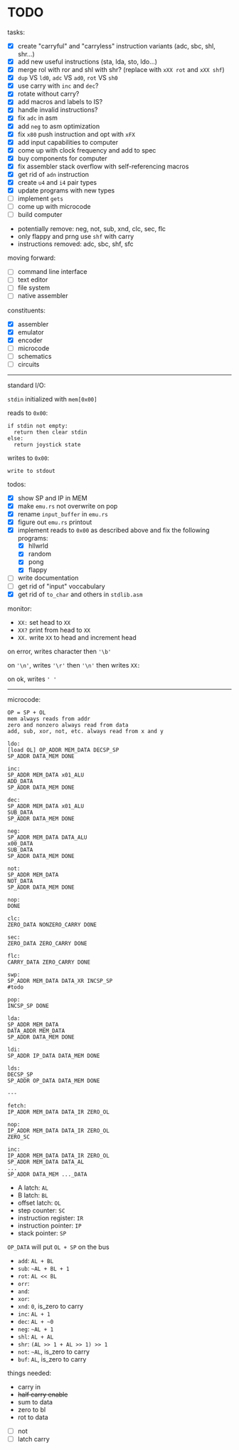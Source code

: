 # TODO

tasks:

- [x] create "carryful" and "carryless" instruction variants (adc, sbc, shl, shr...)
- [x] add new useful instructions (sta, lda, sto, ldo...)
- [x] merge rol with ror and shl with shr? (replace with `xXX rot` and `xXX shf`)
- [x] `dup` VS `ld0`, `adc` VS `ad0`, `rot` VS `sh0`
- [x] use carry with `inc` and `dec`?
- [x] rotate without carry?
- [x] add macros and labels to IS?
- [x] handle invalid instructions?
- [x] fix `adc` in asm
- [x] add `neg` to asm optimization
- [x] fix `x80` push instruction and opt with `xFX`
- [x] add input capabilities to computer
- [x] come up with clock frequency and add to spec
- [x] buy components for computer
- [x] fix assembler stack overflow with self-referencing macros
- [x] get rid of `adn` instruction
- [x] create `u4` and `i4` pair types
- [x] update programs with new types
- [ ] implement `gets`
- [ ] come up with microcode
- [ ] build computer

- potentially remove: neg, not, sub, xnd, clc, sec, flc
- only flappy and prng use `shf` with carry
- instructions removed: adc, sbc, shf, sfc

moving forward:

- [ ] command line interface
- [ ] text editor
- [ ] file system
- [ ] native assembler

constituents:

- [x] assembler
- [x] emulator
- [x] encoder
- [ ] microcode
- [ ] schematics
- [ ] circuits

---

standard I/O:

`stdin` initialized with `mem[0x00]`

reads to `0x00`:

```
if stdin not empty:
  return then clear stdin
else:
  return joystick state
```

writes to `0x00`:

```
write to stdout
```

todos:

- [x] show SP and IP in MEM
- [x] make `emu.rs` not overwrite on pop
- [x] rename `input_buffer` in `emu.rs`
- [x] figure out `emu.rs` printout
- [x] implement reads to `0x00` as described above and fix the following programs:
  - [x] hllwrld
  - [x] random
  - [x] pong
  - [x] flappy
- [ ] write documentation
- [ ] get rid of "input" voccabulary
- [x] get rid of `to_char` and others in `stdlib.asm`

monitor:

- `XX:` set head to `XX`
- `XX?` print from head to `XX`
- `XX.` write `XX` to head and increment head

on error, writes character then `'\b'`

on `'\n'`, writes `'\r'` then `'\n'` then writes `XX: `

on ok, writes `' '`

---

microcode:

```
OP = SP + OL
mem always reads from addr
zero and nonzero always read from data
add, sub, xor, not, etc. always read from x and y

ldo:
[load OL] OP_ADDR MEM_DATA DECSP_SP
SP_ADDR DATA_MEM DONE

inc:
SP_ADDR MEM_DATA x01_ALU
ADD_DATA
SP_ADDR DATA_MEM DONE

dec:
SP_ADDR MEM_DATA x01_ALU
SUB_DATA
SP_ADDR DATA_MEM DONE

neg:
SP_ADDR MEM_DATA DATA_ALU
x00_DATA
SUB_DATA
SP_ADDR DATA_MEM DONE

not:
SP_ADDR MEM_DATA
NOT_DATA
SP_ADDR DATA_MEM DONE

nop:
DONE

clc:
ZERO_DATA NONZERO_CARRY DONE

sec:
ZERO_DATA ZERO_CARRY DONE

flc:
CARRY_DATA ZERO_CARRY DONE

swp:
SP_ADDR MEM_DATA DATA_XR INCSP_SP
#todo

pop:
INCSP_SP DONE

lda:
SP_ADDR MEM_DATA
DATA_ADDR MEM_DATA
SP_ADDR DATA_MEM DONE

ldi:
SP_ADDR IP_DATA DATA_MEM DONE

lds:
DECSP_SP
SP_ADDR OP_DATA DATA_MEM DONE

---

fetch:
IP_ADDR MEM_DATA DATA_IR ZERO_OL

nop:
IP_ADDR MEM_DATA DATA_IR ZERO_OL
ZERO_SC

inc:
IP_ADDR MEM_DATA DATA_IR ZERO_OL
SP_ADDR MEM_DATA DATA_AL
...
SP_ADDR DATA_MEM ..._DATA
```

- A latch: `AL`
- B latch: `BL`
- offset latch: `OL`
- step counter: `SC`
- instruction register: `IR`
- instruction pointer: `IP`
- stack pointer: `SP`

`OP_DATA` will put `OL + SP` on the bus

- `add`: `AL + BL`
- `sub`: `~AL + BL + 1`
- `rot`: `AL << BL`
- `orr`:
- `and`:
- `xor`:
- `xnd`: `0`, is_zero to carry
- `inc`: `AL + 1`
- `dec`: `AL + ~0`
- `neg`: `~AL + 1`
- `shl`: `AL + AL`
- `shr`: `(AL >> 1 + AL >> 1) >> 1`
- `not`: `~AL`, is_zero to carry
- `buf`: `AL`, is_zero to carry

things needed:

- carry in
- ~~half carry enable~~
- sum to data
- zero to bl
- rot to data
- [ ] not
- [ ] latch carry
